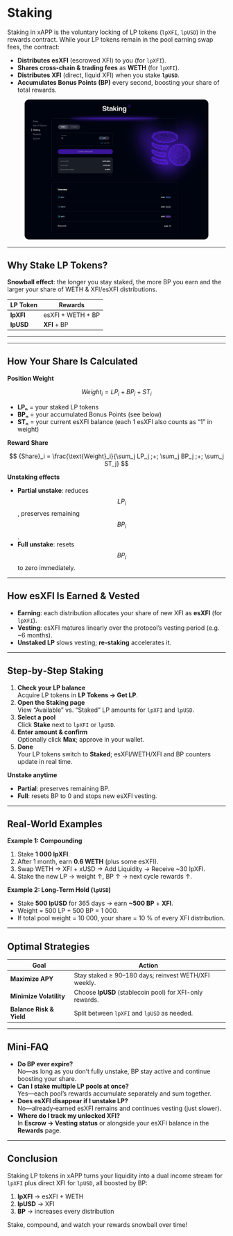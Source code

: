 # Staking

Staking in xAPP is the voluntary locking of LP tokens (`lpXFI`, `lpUSD`) in the rewards contract. While your LP tokens remain in the pool earning swap fees, the contract:

* **Distributes esXFI** (escrowed XFI) to you (for `lpXFI`).
* **Shares cross‑chain & trading fees** as **WETH** (for `lpXFI`).
* **Distributes XFI** (direct, liquid XFI) when you stake **`lpUSD`**.
* **Accumulates Bonus Points (BP)** every second, boosting your share of total rewards.

<figure><img src="../../.gitbook/assets/image (16).png" alt=""><figcaption></figcaption></figure>

***

## Why Stake LP Tokens?

**Snowball effect**: the longer you stay staked, the more BP you earn and the larger your share of WETH & XFI/esXFI distributions.

| LP Token  | Rewards           |
| --------- | ----------------- |
| **lpXFI** | esXFI + WETH + BP |
| **lpUSD** | **XFI** + BP      |

***

***

## How Your Share Is Calculated

**Position Weight**

$$
{Weight}_i = LP_i + BP_i + ST_i
$$

* **LPₙ** = your staked LP tokens
* **BPₙ** = your accumulated Bonus Points (see below)
* **STₙ** = your current esXFI balance (each 1 esXFI also counts as “1” in weight)

**Reward Share**

$$
{Share}_i = \frac{\text{Weight}_i}{\sum_j LP_j ;+; \sum_j BP_j ;+; \sum_j ST_j}
$$

**Unstaking effects**

* **Partial unstake**: reduces $$LP_i$$, preserves remaining $$BP_i$$.
* **Full unstake**: resets $$BP_i$$ to zero immediately.

***

## How esXFI Is Earned & Vested

* **Earning**: each distribution allocates your share of new XFI as **esXFI** (for `lpXFI`).
* **Vesting**: esXFI matures linearly over the protocol’s vesting period (e.g. \~6 months).
* **Unstaked LP** slows vesting; **re‑staking** accelerates it.

***

## Step‑by‑Step Staking

1. **Check your LP balance**\
   Acquire LP tokens in **LP Tokens → Get LP**.
2. **Open the Staking page**\
   View “Available” vs. “Staked” LP amounts for `lpXFI` and `lpUSD`.
3. **Select a pool**\
   Click **Stake** next to `lpXFI` or `lpUSD`.
4. **Enter amount & confirm**\
   Optionally click **Max**; approve in your wallet.
5. **Done**\
   Your LP tokens switch to **Staked**; esXFI/WETH/XFI and BP counters update in real time.

**Unstake anytime**

* **Partial**: preserves remaining BP.
* **Full**: resets BP to 0 and stops new esXFI vesting.

***

## Real‑World Examples

**Example 1: Compounding**

1. Stake **1 000 lpXFI**.
2. After 1 month, earn **0.6 WETH** (plus some esXFI).
3. Swap WETH → XFI + xUSD → Add Liquidity → Receive \~30 lpXFI.
4. Stake the new LP → weight ↑, BP ↑ → next cycle rewards ↑.

**Example 2: Long‑Term Hold (`lpUSD`)**

* Stake **500 lpUSD** for 365 days → earn **\~500 BP** + **XFI**.
* Weight = 500 LP + 500 BP = 1 000.
* If total pool weight = 10 000, your share = 10 % of every XFI distribution.

***

## Optimal Strategies

| Goal                     | Action                                                   |
| ------------------------ | -------------------------------------------------------- |
| **Maximize APY**         | Stay staked ≥ 90–180 days; reinvest WETH/XFI weekly.     |
| **Minimize Volatility**  | Choose **lpUSD** (stablecoin pool) for XFI-only rewards. |
| **Balance Risk & Yield** | Split between `lpXFI` and `lpUSD` as needed.             |

***

## Mini‑FAQ

* **Do BP ever expire?**\
  No—as long as you don’t fully unstake, BP stay active and continue boosting your share.
* **Can I stake multiple LP pools at once?**\
  Yes—each pool’s rewards accumulate separately and sum together.
* **Does esXFI disappear if I unstake LP?**\
  No—already‑earned esXFI remains and continues vesting (just slower).
* **Where do I track my unlocked XFI?**\
  In **Escrow → Vesting status** or alongside your esXFI balance in the **Rewards** page.

***

## Conclusion

Staking LP tokens in xAPP turns your liquidity into a dual income stream for `lpXFI` plus direct XFI for `lpUSD`, all boosted by BP:

1. **lpXFI** → esXFI + WETH
2. **lpUSD** → XFI
3. **BP** → increases every distribution

Stake, compound, and watch your rewards snowball over time!
